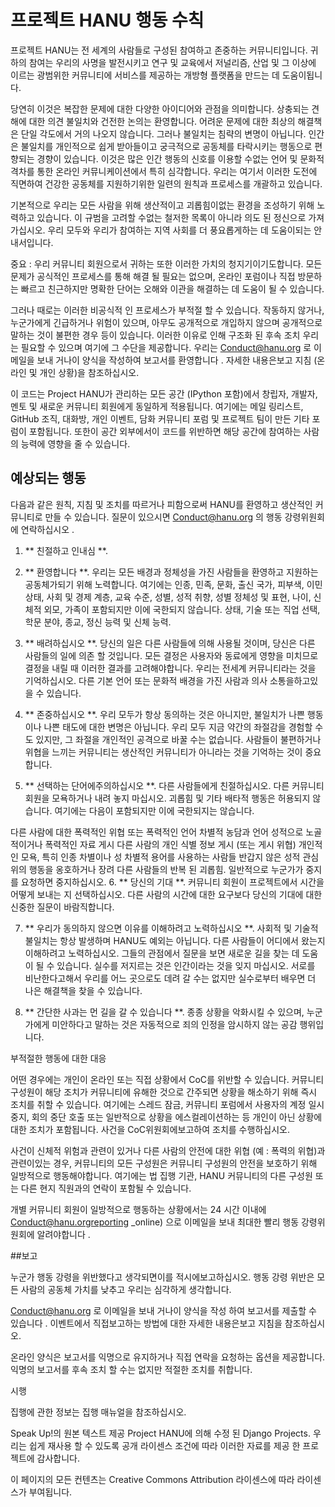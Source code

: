 # 프로젝트 HANU 행동 수칙

프로젝트 HANU는 전 세계의 사람들로 구성된 참여하고 존중하는 커뮤니티입니다. 귀하의 참여는 우리의 사명을 발전시키고 연구 및 교육에서 저널리즘, 산업 및 그 이상에 이르는 광범위한 커뮤니티에 서비스를 제공하는 개방형 플랫폼을 만드는 데 도움이됩니다.

당연히 이것은 복잡한 문제에 대한 다양한 아이디어와 관점을 의미합니다. 상충되는 견해에 대한 의견 불일치와 건전한 논의는 환영합니다. 어려운 문제에 대한 최상의 해결책은 단일 각도에서 거의 나오지 않습니다. 그러나 불일치는 침략의 변명이 아닙니다. 인간은 불일치를 개인적으로 쉽게 받아들이고 궁극적으로 공동체를 타락시키는 행동으로 편향되는 경향이 있습니다. 이것은 많은 인간 행동의 신호를 이용할 수없는 언어 및 문화적 격차를 통한 온라인 커뮤니케이션에서 특히 심각합니다. 우리는 여기서 이러한 도전에 직면하여 건강한 공동체를 지원하기위한 일련의 원칙과 프로세스를 개괄하고 있습니다.

기본적으로 우리는 모든 사람을 위해 생산적이고 괴롭힘이없는 환경을 조성하기 위해 노력하고 있습니다. 이 규범을 고려할 수없는 철저한 목록이 아니라 의도 된 정신으로 가져 가십시오. 우리 모두와 우리가 참여하는 지역 사회를 더 풍요롭게하는 데 도움이되는 안내서입니다.

중요 : 우리 커뮤니티 회원으로서 귀하는 또한 이러한 가치의 청지기이기도합니다. 모든 문제가 공식적인 프로세스를 통해 해결 될 필요는 없으며, 온라인 포럼이나 직접 방문하는 빠르고 친근하지만 명확한 단어는 오해와 이관을 해결하는 데 도움이 될 수 있습니다.

그러나 때로는 이러한 비공식적 인 프로세스가 부적절 할 수 있습니다. 작동하지 않거나, 누군가에게 긴급하거나 위험이 있으며, 아무도 공개적으로 개입하지 않으며 공개적으로 말하는 것이 불편한 경우 등이 있습니다. 이러한 이유로 인해 구조화 된 후속 조치 우리는 필요할 수 있으며 여기에 그 수단을 제공합니다. 우리는 Conduct@hanu.org 로 이메일을 보내 거나이 양식을 작성하여 보고서를 환영합니다 . 자세한 내용은보고 지침 (온라인 및 개인 상황)을 참조하십시오.

이 코드는 Project HANU가 관리하는 모든 공간 (IPython 포함)에서 창립자, 개발자, 멘토 및 새로운 커뮤니티 회원에게 동일하게 적용됩니다. 여기에는 메일 링리스트, GitHub 조직, 대화방, 개인 이벤트, 담화 커뮤니티 포럼 및 프로젝트 팀이 만든 기타 포럼이 포함됩니다. 또한이 공간 외부에서이 코드를 위반하면 해당 공간에 참여하는 사람의 능력에 영향을 줄 수 있습니다.

## 예상되는 행동

다음과 같은 원칙, 지침 및 조치를 따르거나 피함으로써 HANU를 환영하고 생산적인 커뮤니티로 만들 수 있습니다. 질문이 있으시면 Conduct@hanu.org 의 행동 강령위원회에 연락하십시오 .

1. ** 친절하고 인내심 **.

2. ** 환영합니다 **. 우리는 모든 배경과 정체성을 가진 사람들을 환영하고 지원하는 공동체가되기 위해 노력합니다. 여기에는 인종, 민족, 문화, 출신 국가, 피부색, 이민 상태, 사회 및 경제 계층, 교육 수준, 성별, 성적 취향, 성별 정체성 및 표현, 나이, 신체적 외모, 가족이 포함되지만 이에 국한되지 않습니다. 상태, 기술 또는 직업 선택, 학문 분야, 종교, 정신 능력 및 신체 능력.

3. ** 배려하십시오 **. 당신의 일은 다른 사람들에 의해 사용될 것이며, 당신은 다른 사람들의 일에 의존 할 것입니다. 모든 결정은 사용자와 동료에게 영향을 미치므로 결정을 내릴 때 이러한 결과를 고려해야합니다. 우리는 전세계 커뮤니티라는 것을 기억하십시오. 다른 기본 언어 또는 문화적 배경을 가진 사람과 의사 소통을하고있을 수 있습니다.

4. ** 존중하십시오 **. 우리 모두가 항상 동의하는 것은 아니지만, 불일치가 나쁜 행동이나 나쁜 태도에 대한 변명은 아닙니다. 우리 모두 지금 약간의 좌절감을 경험할 수도 있지만, 그 좌절을 개인적인 공격으로 바꿀 수는 없습니다. 사람들이 불편하거나 위협을 느끼는 커뮤니티는 생산적인 커뮤니티가 아니라는 것을 기억하는 것이 중요합니다.

5. ** 선택하는 단어에주의하십시오 **. 다른 사람들에게 친절하십시오. 다른 커뮤니티 회원을 모욕하거나 내려 놓지 마십시오. 괴롭힘 및 기타 배타적 행동은 허용되지 않습니다. 여기에는 다음이 포함되지만 이에 국한되지는 않습니다.

다른 사람에 대한 폭력적인 위협 또는 폭력적인 언어
차별적 농담과 언어
성적으로 노골적이거나 폭력적인 자료 게시
다른 사람의 개인 식별 정보 게시 (또는 게시 위협)
개인적인 모욕, 특히 인종 차별이나 성 차별적 용어를 사용하는 사람들
반갑지 않은 성적 관심
위의 행동을 옹호하거나 장려
다른 사람들의 반복 된 괴롭힘. 일반적으로 누군가가 중지를 요청하면 중지하십시오.
6. ** 당신의 기대 **. 커뮤니티 회원이 프로젝트에서 시간을 어떻게 보내는 지 선택하십시오. 다른 사람의 시간에 대한 요구보다 당신의 기대에 대한 신중한 질문이 바람직합니다.

7. ** 우리가 동의하지 않으면 이유를 이해하려고 노력하십시오 **. 사회적 및 기술적 불일치는 항상 발생하며 HANU도 예외는 아닙니다. 다른 사람들이 어디에서 왔는지 이해하려고 노력하십시오. 그들의 관점에서 질문을 보면 새로운 길을 찾는 데 도움이 될 수 있습니다. 실수를 저지르는 것은 인간이라는 것을 잊지 마십시오. 서로를 비난한다고해서 우리를 어느 곳으로도 데려 갈 수는 없지만 실수로부터 배우면 더 나은 해결책을 찾을 수 있습니다.

8. ** 간단한 사과는 먼 길을 갈 수 있습니다 **. 종종 상황을 악화시킬 수 있으며, 누군가에게 미안하다고 말하는 것은 자동적으로 죄의 인정을 암시하지 않는 공감 행위입니다.

부적절한 행동에 대한 대응

어떤 경우에는 개인이 온라인 또는 직접 상황에서 CoC를 위반할 수 있습니다. 커뮤니티 구성원이 해당 조치가 커뮤니티에 유해한 것으로 간주되면 상황을 해소하기 위해 즉시 조치를 취할 수 있습니다. 여기에는 스레드 잠금, 커뮤니티 포럼에서 사용자의 계정 일시 중지, 회의 중단 호출 또는 일반적으로 상황을 에스컬레이션하는 등 개인이 아닌 상황에 대한 조치가 포함됩니다. 사건을 CoC위원회에보고하여 조치를 수행하십시오.

사건이 신체적 위험과 관련이 있거나 다른 사람의 안전에 대한 위협 (예 : 폭력의 위협)과 관련이있는 경우, 커뮤니티의 모든 구성원은 커뮤니티 구성원의 안전을 보호하기 위해 일방적으로 행동해야합니다. 여기에는 법 집행 기관, HANU 커뮤니티의 다른 구성원 또는 다른 현지 직원과의 연락이 포함될 수 있습니다.

개별 커뮤니티 회원이 일방적으로 행동하는 상황에서는 24 시간 이내에 Conduct@hanu.orgreporting _online) 으로 이메일을 보내 최대한 빨리 행동 강령위원회에 알려야합니다 .

##보고

누군가 행동 강령을 위반했다고 생각되면이를 적시에보고하십시오. 행동 강령 위반은 모든 사람의 공동체 가치를 낮추고 우리는 심각하게 생각합니다.

Conduct@hanu.org 로 이메일을 보내 거나이 양식을 작성 하여 보고서를 제출할 수 있습니다 . 이벤트에서 직접보고하는 방법에 대한 자세한 내용은보고 지침을 참조하십시오.

온라인 양식은 보고서를 익명으로 유지하거나 직접 연락을 요청하는 옵션을 제공합니다. 익명의 보고서를 후속 조치 할 수는 없지만 적절한 조치를 취합니다.

시행

집행에 관한 정보는 집행 매뉴얼을 참조하십시오.

Speak Up!의 원본 텍스트 제공 Project HANU에 의해 수정 된 Django Projects. 우리는 쉽게 재사용 할 수 있도록 공개 라이센스 조건에 따라 이러한 자료를 제공 한 프로젝트에 감사합니다.

이 페이지의 모든 컨텐츠는 Creative Commons Attribution 라이센스에 따라 라이센스가 부여됩니다.
